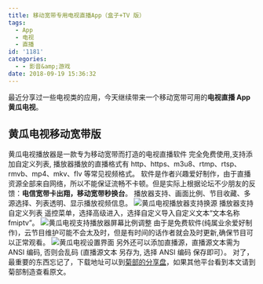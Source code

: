 ```yaml
---
title: 移动宽带专用电视直播App（盒子+TV 版）
tags:
  - App
  - 电视
  - 直播
id: '1181'
categories:
  - - 影音&amp;游戏
date: 2018-09-19 15:36:32
---
```


最近分享过一些电视类的应用，今天继续带来一个移动宽带可用的**电视直播 App 黄瓜电视**。

## 黄瓜电视移动宽带版

黄瓜电视播放器是一款专为移动宽带而打造的电视直播软件 完全免费使用,支持添加自定义列表, 播放器播放的直播格式有 http、https、m3u8、rtmp、rtsp、rmvb、mp4、mkv、flv 等常见视频格式。 软件是作者兴趣爱好制作，由于直播资源全部来自网络，所以不能保证流畅不卡顿。但是实际上根据论坛不少朋友的反馈：**电信宽带卡出翔，移动宽带秒换台**。 播放器支持、画面比例、节目收藏、多源选择、列表透明、显示播放视频信息。 ![黄瓜电视播放器支持换源](https://i.loli.net/2018/09/19/5ba1f9c7a40d4.jpg) 播放器支持自定义列表 遥控菜单，选择高级进入，选择自定义导入自定义文本“文本名称fmiptv”。 ![黄瓜电视支持播放器屏幕比例调整](https://i.loli.net/2018/09/19/5ba1f9eb3e607.jpg) 由于是免费软件(纯属业余爱好制作)，云节目维护可能不会太及时，但是有时间的话作者就会及时更新,确保节目可以正常观看。 ![黄瓜电视设置界面](https://i.loli.net/2018/09/19/5ba1fa66ea8f8.jpg) 另外还可以添加直播源，直播源文本需为 ANSI 编码, 否则会乱码 (直播源文本 另存为, 选择 ANSI 编码 保存即可）。 对了，最重要的东西忘记了，下载地址可以到[菊部的分享盘](https://jubuzz.pipipan.com/fs/18034009-310897594)，如果其他平台看到本文请到菊部制造查看原文。